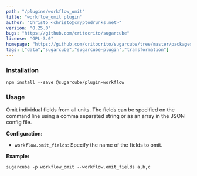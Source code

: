 ```yaml
---
path: "/plugins/workflow_omit"
title: "workflow_omit plugin"
author: "Christo <christo@cryptodrunks.net>"
version: "0.25.0"
bugs: "https://github.com/critocrito/sugarcube"
license: "GPL-3.0"
homepage: "https://github.com/critocrito/sugarcube/tree/master/packages/plugin-workflow#readme"
tags: ["data","sugarcube","sugarcube-plugin","transformation"]
---
```


### Installation

    npm install --save @sugarcube/plugin-workflow


### Usage

Omit individual fields from all units. The fields can be specified on the command line using a comma separated string or as an array in the JSON config file.

**Configuration:**

-   `workflow.omit_fields`: Specify the name of the fields to omit.

**Example:**

    sugarcube -p workflow_omit --workflow.omit_fields a,b,c
